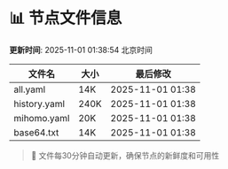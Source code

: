 # 📊 节点文件信息

**更新时间**: 2025-11-01 01:38:54 北京时间

| 文件名 | 大小 | 最后修改 |
|--------|------|----------|
| all.yaml | 14K | 2025-11-01 01:38 |
| history.yaml | 240K | 2025-11-01 01:38 |
| mihomo.yaml | 20K | 2025-11-01 01:38 |
| base64.txt | 14K | 2025-11-01 01:38 |

> 🔄 文件每30分钟自动更新，确保节点的新鲜度和可用性
